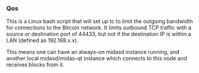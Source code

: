 ### Qos ###

This is a Linux bash script that will set up tc to limit the outgoing bandwidth for connections to the Bitcoin network. It limits outbound TCP traffic with a source or destination port of 44433, but not if the destination IP is within a LAN (defined as 192.168.x.x).

This means one can have an always-on midasd instance running, and another local midasd/midas-qt instance which connects to this node and receives blocks from it.
